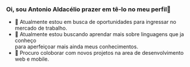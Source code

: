 ### Oi, sou Antonio Aldacélio prazer em tê-lo no meu perfil👋

- 🔭 Atualmente estou em busca de oportunidades para ingressar no mercado
de trabalho.
- 🌱 Atualmente estou buscando aprendar mais sobre linguagens que ja conheço<br>
para aperfeiçoar mais ainda meus conhecimentos.
- 👯 Procuro coloborar com novos projetos na area de desenvolvimento web e mobile.

